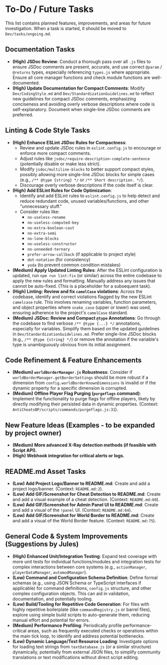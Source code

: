 # To-Do / Future Tasks

This list contains planned features, improvements, and areas for future investigation. When a task is started, it should be moved to `Dev/tasks/ongoing.md`.

## Documentation Tasks
- **(High) JSDoc Review**: Conduct a thorough pass over all `.js` files to ensure JSDoc comments are present, accurate, and use correct `@param` / `@returns` types, especially referencing `types.js` where appropriate. Ensure all core manager functions and check module functions are well-documented.
- **(High) Update Documentation for Compact Comments**: Modify `Dev/CodingStyle.md` and `Dev/StandardizationGuidelines.md` to reflect new guidelines for compact JSDoc comments, emphasizing conciseness and avoiding overly verbose descriptions where code is self-explanatory. Document when single-line JSDoc comments are preferred.

## Linting & Code Style Tasks
- **(High) Enhance ESLint JSDoc Rules for Compactness**:
    - Review and update JSDoc rules in `eslint.config.js` to encourage or enforce more compact comments.
    - Adjust rules like `jsdoc/require-description-complete-sentence` (potentially disable or make less strict).
    - Modify `jsdoc/multiline-blocks` to better support compact styles, possibly allowing more single-line JSDoc blocks for simple cases (e.g., `/** @type {string} */` or `/** Short description. */`).
    - Discourage overly verbose descriptions if the code itself is clear.
- **(High) Add ESLint Rules for Code Optimization**:
    - Identify and add ESLint rules to `eslint.config.js` to help detect and reduce redundant code, unused variables/functions, and other "unnecessary stuff."
    - Consider rules like:
        - `no-useless-rename`
        - `no-useless-computed-key`
        - `no-extra-boolean-cast`
        - `no-extra-semi`
        - `no-lone-blocks`
        - `no-useless-constructor`
        - `no-unneeded-ternary`
        - `prefer-arrow-callback` (if applicable to project style)
        - `dot-notation` (for consistency)
        - `yoda` (to prevent common condition mistakes)
- **(Medium) Apply Updated Linting Rules**: After the ESLint configuration is updated, run `npm run lint:fix` (or similar) across the entire codebase to apply the new rules and formatting. Manually address any issues that cannot be auto-fixed. (This is a placeholder for a subsequent task).
- **(High) Linting: Review and fix `camelCase` violations**: Across the codebase, identify and correct violations flagged by the new ESLint `camelcase` rule. This involves renaming variables, function parameters, and object properties where `snake_case` (upper or lower) was used, ensuring adherence to the project's `camelCase` standard.
- **(Medium) JSDoc: Review and Compact `@type` Annotations**: Go through the codebase to find verbose `/** @type {...} */` annotations, especially for variables. Simplify them based on the updated guidelines in `Dev/StandardizationGuidelines.md`. Prefer single-line JSDoc blocks (e.g., `/** @type {string} */`) or remove the annotation if the variable's type is unambiguously obvious from its initial assignment.

## Code Refinement & Feature Enhancements
- **(Medium) `worldBorderManager.js` Robustness**: Consider if `worldBorderManager.getBorderSettings` should be more robust if a dimension from `config.worldBorderKnownDimensions` is invalid or if the dynamic property for a specific dimension is corrupted.
- **(Medium) Offline Player Flag Purging (`purgeflags` command)**: Implement the functionality to purge flags for offline players, likely by directly modifying their persisted data in dynamic properties. (Context: `AntiCheatsBP/scripts/commands/purgeflags.js:31`).

## New Feature Ideas (Examples - to be expanded by project owner)
- **(Medium) More advanced X-Ray detection methods (if feasible with Script API).**
- **(High) Webhook integration for critical alerts or logs.**

## README.md Asset Tasks
- **(Low) Add Project Logo/Banner to README.md**: Create and add a project logo/banner. (Context: `README.md:2`).
- **(Low) Add GIF/Screenshot for Cheat Detection to README.md**: Create and add a visual example of a cheat detection. (Context: `README.md:60`).
- **(Low) Add GIF/Screenshot for Admin Panel UI to README.md**: Create and add a visual of the `!panel` UI. (Context: `README.md:64`).
- **(Low) Add GIF/Screenshot for World Border to README.md**: Create and add a visual of the World Border feature. (Context: `README.md:75`).

## General Code & System Improvements (Suggestions by Jules)
- **(High) Enhanced Unit/Integration Testing**: Expand test coverage with more unit tests for individual functions/modules and integration tests for complex interactions between core systems (e.g., `actionManager`, `playerDataManager`, `automodManager`).
- **(Low) Command and Configuration Schema Definition**: Define formal schemas (e.g., using JSON Schema or TypeScript interfaces if applicable) for command definitions, `config.js` structure, and other complex configuration objects. This can aid in validation, documentation, and potentially tooling.
- **(Low) Build/Tooling for Repetitive Code Generation**: For files with highly repetitive boilerplate (like `commandRegistry.js` or barrel files), explore using simple build scripts to auto-generate them, reducing manual effort and potential for errors.
- **(Medium) Performance Profiling**: Periodically profile performance-critical areas, such as frequently executed checks or operations within the main tick loop, to identify and address potential bottlenecks.
- **(Low) Dynamic Language/Text Resource Loading**: Investigate options for loading text strings from `textDatabase.js` (or a similar structure) dynamically, potentially from external JSON files, to simplify community translations or text modifications without direct script editing.
